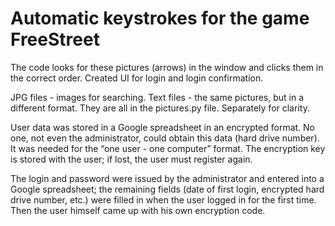 # Automatic keystrokes for the game FreeStreet

The code looks for these pictures (arrows) in the window and clicks them in the correct order. Created UI for login and login confirmation.

JPG files - images for searching. Text files - the same pictures, but in a different format. They are all in the pictures.py file. Separately for clarity.

User data was stored in a Google spreadsheet in an encrypted format. No one, not even the administrator, could obtain this data (hard drive number). It was needed for the “one user - one computer” format. The encryption key is stored with the user; if lost, the user must register again.

The login and password were issued by the administrator and entered into a Google spreadsheet; the remaining fields (date of first login, encrypted hard drive number, etc.) were filled in when the user logged in for the first time. Then the user himself came up with his own encryption code.
